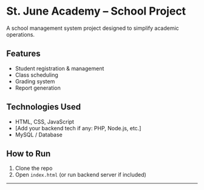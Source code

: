# St. June Academy – School Project  

A school management system project designed to simplify academic operations.  

## Features
- Student registration & management  
- Class scheduling  
- Grading system  
- Report generation  

## Technologies Used
- HTML, CSS, JavaScript  
- [Add your backend tech if any: PHP, Node.js, etc.]  
- MySQL / Database  

## How to Run
1. Clone the repo  
2. Open `index.html` (or run backend server if included)  

---
